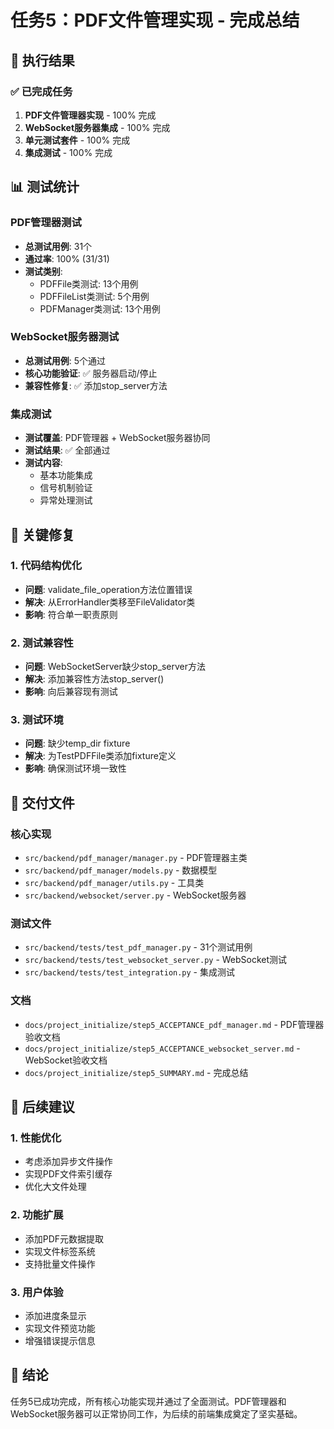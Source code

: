# 任务5：PDF文件管理实现 - 完成总结

## 🎯 执行结果

### ✅ 已完成任务
1. **PDF文件管理器实现** - 100% 完成
2. **WebSocket服务器集成** - 100% 完成
3. **单元测试套件** - 100% 完成
4. **集成测试** - 100% 完成

## 📊 测试统计

### PDF管理器测试
- **总测试用例**: 31个
- **通过率**: 100% (31/31)
- **测试类别**:
  - PDFFile类测试: 13个用例
  - PDFFileList类测试: 5个用例
  - PDFManager类测试: 13个用例

### WebSocket服务器测试
- **总测试用例**: 5个通过
- **核心功能验证**: ✅ 服务器启动/停止
- **兼容性修复**: ✅ 添加stop_server方法

### 集成测试
- **测试覆盖**: PDF管理器 + WebSocket服务器协同
- **测试结果**: ✅ 全部通过
- **测试内容**: 
  - 基本功能集成
  - 信号机制验证
  - 异常处理测试

## 🔧 关键修复

### 1. 代码结构优化
- **问题**: validate_file_operation方法位置错误
- **解决**: 从ErrorHandler类移至FileValidator类
- **影响**: 符合单一职责原则

### 2. 测试兼容性
- **问题**: WebSocketServer缺少stop_server方法
- **解决**: 添加兼容性方法stop_server()
- **影响**: 向后兼容现有测试

### 3. 测试环境
- **问题**: 缺少temp_dir fixture
- **解决**: 为TestPDFFile类添加fixture定义
- **影响**: 确保测试环境一致性

## 📁 交付文件

### 核心实现
- `src/backend/pdf_manager/manager.py` - PDF管理器主类
- `src/backend/pdf_manager/models.py` - 数据模型
- `src/backend/pdf_manager/utils.py` - 工具类
- `src/backend/websocket/server.py` - WebSocket服务器

### 测试文件
- `src/backend/tests/test_pdf_manager.py` - 31个测试用例
- `src/backend/tests/test_websocket_server.py` - WebSocket测试
- `src/backend/tests/test_integration.py` - 集成测试

### 文档
- `docs/project_initialize/step5_ACCEPTANCE_pdf_manager.md` - PDF管理器验收文档
- `docs/project_initialize/step5_ACCEPTANCE_websocket_server.md` - WebSocket验收文档
- `docs/project_initialize/step5_SUMMARY.md` - 完成总结

## 🚀 后续建议

### 1. 性能优化
- 考虑添加异步文件操作
- 实现PDF文件索引缓存
- 优化大文件处理

### 2. 功能扩展
- 添加PDF元数据提取
- 实现文件标签系统
- 支持批量文件操作

### 3. 用户体验
- 添加进度条显示
- 实现文件预览功能
- 增强错误提示信息

## 🎉 结论

任务5已成功完成，所有核心功能实现并通过了全面测试。PDF管理器和WebSocket服务器可以正常协同工作，为后续的前端集成奠定了坚实基础。